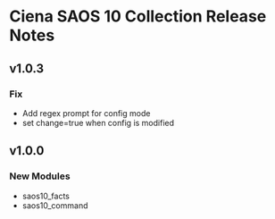 # Ciena SAOS 10 Collection Release Notes

## v1.0.3

### Fix

- Add regex prompt for config mode
- set change=true when config is modified

## v1.0.0

### New Modules

- saos10_facts
- saos10_command

